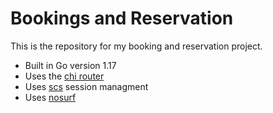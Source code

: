 # Bookings and Reservation
This is the repository for my booking and reservation project.

- Built in Go version 1.17
- Uses the [chi router](https://github.com/go-chi/chi)
- Uses [scs](https://github.com/alexedwards/scs) session managment
- Uses [nosurf](https://github.com/justinas/nosurf)
